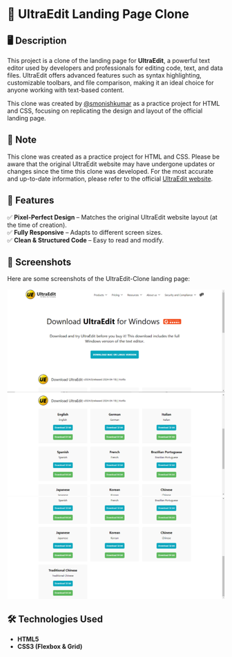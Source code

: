 # 🚀 UltraEdit Landing Page Clone

## 🖥️ Description
This project is a clone of the landing page for **UltraEdit**, a powerful text editor used by developers and professionals for editing code, text, and data files. UltraEdit offers advanced features such as syntax highlighting, customizable toolbars, and file comparison, making it an ideal choice for anyone working with text-based content. 

This clone was created by [@smonishkumar](https://github.com/smonishkumar) as a practice project for HTML and CSS, focusing on replicating the design and layout of the official landing page.

## 🎯 Note
This clone was created as a practice project for HTML and CSS. Please be aware that the original UltraEdit website may have undergone updates or changes since the time this clone was developed. For the most accurate and up-to-date information, please refer to the official [UltraEdit website](https://www.ultraedit.com).

## 🚀 Features
✅ **Pixel-Perfect Design** – Matches the original UltraEdit website layout (at the time of creation).  
✅ **Fully Responsive** – Adapts to different screen sizes.  
✅ **Clean & Structured Code** – Easy to read and modify.


## 📸 Screenshots
Here are some screenshots of the UltraEdit-Clone landing page: <br><br>
<img src="assets\Screenshot_clone_1.png" alt="Screenshot-1" width="550">
<img src="assets\Screenshot_clone_2.png" alt="Screenshot-2" width="550">
<img src="assets\Screenshot_clone_3.png" alt="Screenshot-3" width="550">

## 🛠️ Technologies Used
- **HTML5**  
- **CSS3 (Flexbox & Grid)**
  


  
